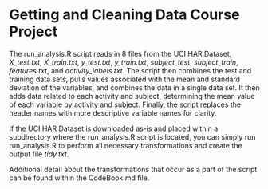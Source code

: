 # Getting and Cleaning Data Course Project

The run_analysis.R script reads in 8 files from the UCI HAR Dataset, *X_test.txt*,
*X_train.txt*, *y_test.txt*, *y_train.txt*, *subject_test*, *subject_train*, 
*features.txt*, and *activity_labels.txt*. The script then combines the test 
and training data sets, pulls values associated with the mean and standard
deviation of the variables, and combines the data in a single data set.  It then
adds data related to each activity and subject, determining the mean value of
each variable by activity and subject.  Finally, the script replaces the header
names with more descriptive variable names for clarity.  

If the UCI HAR Dataset is downloaded as-is and placed within a subdirectory 
where the run_analysis.R script is located, you can simply run run_analysis.R 
to perform all necessary transformations and create the output file *tidy.txt*.  

Additional detail about the transformations that occur as a part of the script
can be found within the CodeBook.md file.

